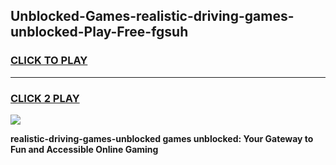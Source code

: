 
## Unblocked-Games-realistic-driving-games-unblocked-Play-Free-fgsuh
<h3>
<a href="https://premium76.site?title=realistic-driving-games-unblocked&ref=19M">CLICK TO PLAY</a></h3>
<hr>

<h3>
<a href="https://premium76.site?title=realistic-driving-games-unblocked&ref=19M">CLICK 2 PLAY</a>
  
</h3>

<a href="https://premium76.site?title=realistic-driving-games-unblocked&ref=19M"><img src="https://clearcache.store/games.png"></a>


**realistic-driving-games-unblocked games unblocked: Your Gateway to Fun and Accessible Online Gaming**
